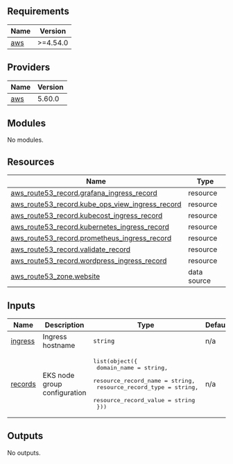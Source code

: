 <!-- BEGIN_TF_DOCS -->
## Requirements

| Name | Version |
|------|---------|
| <a name="requirement_aws"></a> [aws](#requirement\_aws) | >=4.54.0 |

## Providers

| Name | Version |
|------|---------|
| <a name="provider_aws"></a> [aws](#provider\_aws) | 5.60.0 |

## Modules

No modules.

## Resources

| Name | Type |
|------|------|
| [aws_route53_record.grafana_ingress_record](https://registry.terraform.io/providers/hashicorp/aws/latest/docs/resources/route53_record) | resource |
| [aws_route53_record.kube_ops_view_ingress_record](https://registry.terraform.io/providers/hashicorp/aws/latest/docs/resources/route53_record) | resource |
| [aws_route53_record.kubecost_ingress_record](https://registry.terraform.io/providers/hashicorp/aws/latest/docs/resources/route53_record) | resource |
| [aws_route53_record.kubernetes_ingress_record](https://registry.terraform.io/providers/hashicorp/aws/latest/docs/resources/route53_record) | resource |
| [aws_route53_record.prometheus_ingress_record](https://registry.terraform.io/providers/hashicorp/aws/latest/docs/resources/route53_record) | resource |
| [aws_route53_record.validate_record](https://registry.terraform.io/providers/hashicorp/aws/latest/docs/resources/route53_record) | resource |
| [aws_route53_record.wordpress_ingress_record](https://registry.terraform.io/providers/hashicorp/aws/latest/docs/resources/route53_record) | resource |
| [aws_route53_zone.website](https://registry.terraform.io/providers/hashicorp/aws/latest/docs/data-sources/route53_zone) | data source |

## Inputs

| Name | Description | Type | Default | Required |
|------|-------------|------|---------|:--------:|
| <a name="input_ingress"></a> [ingress](#input\_ingress) | Ingress hostname | `string` | n/a | yes |
| <a name="input_records"></a> [records](#input\_records) | EKS node group configuration | <pre>list(object({<br>    domain_name           = string,<br>    resource_record_name  = string,<br>    resource_record_type  = string,<br>    resource_record_value = string<br>  }))</pre> | n/a | yes |

## Outputs

No outputs.
<!-- END_TF_DOCS -->